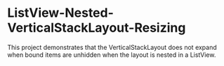 # ListView-Nested-VerticalStackLayout-Resizing
This project demonstrates that the VerticalStackLayout does not expand when bound items are unhidden when the layout is nested in a ListView.
